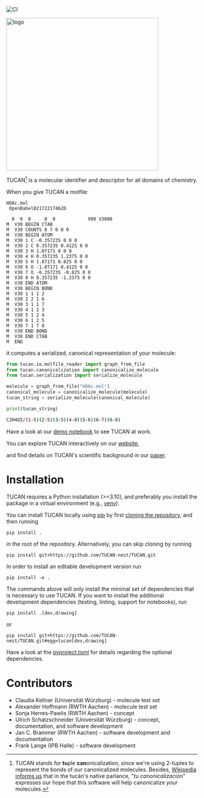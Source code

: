 ![CI](https://github.com/TUCAN-nest/TUCAN/actions/workflows/ci.yml/badge.svg)


<img src="https://github.com/TUCAN-nest/TUCAN/blob/HEAD/logo.png" alt="logo" style="width:400px;"/>

TUCAN[^1] is a molecular identifier and descriptor for all domains of chemistry.

When you give TUCAN a molfile:

```
HOAc.mol
 OpenBabel02172217462D

  0  0  0     0  0            999 V3000
M  V30 BEGIN CTAB
M  V30 COUNTS 8 7 0 0 0
M  V30 BEGIN ATOM
M  V30 1 C -0.357235 0 0 0
M  V30 2 C 0.357235 0.4125 0 0
M  V30 3 H 1.07171 0 0 0
M  V30 4 H 0.357235 1.2375 0 0
M  V30 5 H 1.07171 0.825 0 0
M  V30 6 O -1.07171 0.4125 0 0
M  V30 7 O -0.357235 -0.825 0 0
M  V30 8 H 0.357235 -1.2375 0 0
M  V30 END ATOM
M  V30 BEGIN BOND
M  V30 1 1 1 2
M  V30 2 2 1 6
M  V30 3 1 1 7
M  V30 4 1 2 3
M  V30 5 1 2 4
M  V30 6 1 2 5
M  V30 7 1 7 8
M  V30 END BOND
M  V30 END CTAB
M  END
```

it computes a serialized, canonical representation of your molecule:

```Python
from tucan.io.molfile_reader import graph_from_file
from tucan.canonicalization import canonicalize_molecule
from tucan.serialization import serialize_molecule

molecule = graph_from_file("HOAc.mol")
canonical_molecule = canonicalize_molecule(molecule)
tucan_string = serialize_molecule(canonical_molecule)

print(tucan_string)
```

```bash
C2H4O2/(1-5)(2-5)(3-5)(4-8)(5-6)(6-7)(6-8)
```

Have a look at our [demo notebook](https://github.com/TUCAN-nest/TUCAN/blob/HEAD/docs/demo.ipynb) to see TUCAN at work.

You can explore TUCAN interactively on our [website](https://tucan-nest.github.io),

and find details on TUCAN's scientific background in our [paper](https://dx.doi.org/10.1186/s13321-022-00640-5).

# Installation
TUCAN requires a Python installation (>=3.10), and preferably you install the package in a virtual environment (e.g., [venv](https://docs.python.org/3.11/library/venv.html)).

You can install TUCAN locally using [pip](https://pip.pypa.io/en/stable/) by first [cloning the repository](https://docs.github.com/en/repositories/creating-and-managing-repositories/cloning-a-repository), and then running
```
pip install .
```
in the root of the repository. Alternatively, you can skip cloning by running
```
pip install git+https://github.com/TUCAN-nest/TUCAN.git
```

In order to install an editable development version run
```
pip install -e .
```
The commands above will only install the minimal set of dependencies that is necessary to use TUCAN. If you want to install the additional development dependencies (testing, linting, support for notebooks), run

```
pip install .[dev,drawing]
```
or
```
pip install git+https://github.com/TUCAN-nest/TUCAN.git#egg=tucan[dev,drawing]
```

Have a look at the [pyproject.toml](https://github.com/TUCAN-nest/TUCAN/blob/HEAD/pyproject.toml) for details regarding the optional dependencies.

# Contributors
* Claudia Kellner (Universität Würzburg) - molecule test set
* Alexander Hoffmann (RWTH Aachen) - molecule test set
* Sonja Herres-Pawlis (RWTH Aachen) - concept
* Ulrich Schatzschneider (Universität Würzburg) - concept, documentation, and software development
* Jan C. Brammer (RWTH Aachen) - software development and documentation
* Frank Lange (IPB Halle) - software development

[^1]:TUCAN stands for **tu**ple **can**onicalization, since we're using 2-tuples to represent the bonds of our canonicalized molecules. Besides, [Wikipedia informs us](https://en.wikipedia.org/wiki/Toco_toucan) that in the tucán's native parlance, "_tu canonicalización_" expresses our hope that this software will help canonicalize _your_ molecules.
